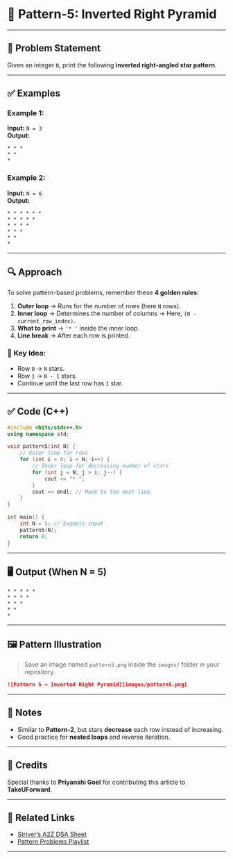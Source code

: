 # 🔻 Pattern-5: Inverted Right Pyramid 

---

## 📝 Problem Statement

Given an integer `N`, print the following **inverted right-angled star pattern**.

---

## ✅ Examples

### Example 1:
**Input:** `N = 3`  
**Output:**
```
* * *  
* *  
*  
```

### Example 2:
**Input:** `N = 6`  
**Output:**
```
* * * * * *  
* * * * *  
* * * *  
* * *  
* *  
*  
```

---

## 🔍 Approach

To solve pattern-based problems, remember these **4 golden rules**:

1. **Outer loop** → Runs for the number of rows (here `N` rows).
2. **Inner loop** → Determines the number of columns → Here, `(N - current_row_index)`.
3. **What to print** → `'* '` inside the inner loop.
4. **Line break** → After each row is printed.

### 🧠 Key Idea:
- Row `0` → `N` stars.  
- Row `1` → `N - 1` stars.  
- Continue until the last row has `1` star.

---

## ✅ Code (C++)

```cpp
#include <bits/stdc++.h>
using namespace std;

void pattern5(int N) {
    // Outer loop for rows
    for (int i = 0; i < N; i++) {
        // Inner loop for decreasing number of stars
        for (int j = N; j > i; j--) {
            cout << "* ";
        }
        cout << endl; // Move to the next line
    }
}

int main() {
    int N = 5; // Example input
    pattern5(N);
    return 0;
}
```

---

## 🖥️ Output (When N = 5)

```
* * * * *  
* * * *  
* * *  
* *  
*  
```

---

## 🖼️ Pattern Illustration

> Save an image named `pattern5.png` inside the `images/` folder in your repository.

```markdown
![Pattern 5 – Inverted Right Pyramid](images/pattern5.png)
```

---

## 📌 Notes

- Similar to **Pattern-2**, but stars **decrease** each row instead of increasing.
- Good practice for **nested loops** and reverse iteration.

---

## 🙌 Credits

Special thanks to **Priyanshi Goel** for contributing this article to **TakeUForward**.

---

## 🔗 Related Links

- [Striver’s A2Z DSA Sheet](https://takeuforward.org/interviews/strivers-a2z-dsa-course-sheet-2/)  
- [Pattern Problems Playlist](https://www.youtube.com/playlist?list=PLgUwDviBIf0qUlt5H_kiKYaNSqJ81PMMY)

---
